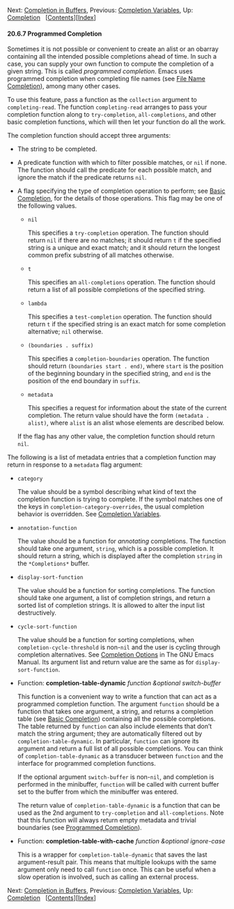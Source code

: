 <!-- This is the GNU Emacs Lisp Reference Manual
corresponding to Emacs version 27.2.

Copyright (C) 1990-1996, 1998-2021 Free Software Foundation,
Inc.

Permission is granted to copy, distribute and/or modify this document
under the terms of the GNU Free Documentation License, Version 1.3 or
any later version published by the Free Software Foundation; with the
Invariant Sections being "GNU General Public License," with the
Front-Cover Texts being "A GNU Manual," and with the Back-Cover
Texts as in (a) below.  A copy of the license is included in the
section entitled "GNU Free Documentation License."

(a) The FSF's Back-Cover Text is: "You have the freedom to copy and
modify this GNU manual.  Buying copies from the FSF supports it in
developing GNU and promoting software freedom." -->

<!-- Created by GNU Texinfo 6.7, http://www.gnu.org/software/texinfo/ -->

Next: [Completion in Buffers](Completion-in-Buffers.html), Previous: [Completion Variables](Completion-Variables.html), Up: [Completion](Completion.html)   \[[Contents](index.html#SEC_Contents "Table of contents")]\[[Index](Index.html "Index")]

#### 20.6.7 Programmed Completion

Sometimes it is not possible or convenient to create an alist or an obarray containing all the intended possible completions ahead of time. In such a case, you can supply your own function to compute the completion of a given string. This is called *programmed completion*. Emacs uses programmed completion when completing file names (see [File Name Completion](File-Name-Completion.html)), among many other cases.

To use this feature, pass a function as the `collection` argument to `completing-read`. The function `completing-read` arranges to pass your completion function along to `try-completion`, `all-completions`, and other basic completion functions, which will then let your function do all the work.

The completion function should accept three arguments:

*   The string to be completed.

*   A predicate function with which to filter possible matches, or `nil` if none. The function should call the predicate for each possible match, and ignore the match if the predicate returns `nil`.

*   A flag specifying the type of completion operation to perform; see [Basic Completion](Basic-Completion.html), for the details of those operations. This flag may be one of the following values.

    *   `nil`

        This specifies a `try-completion` operation. The function should return `nil` if there are no matches; it should return `t` if the specified string is a unique and exact match; and it should return the longest common prefix substring of all matches otherwise.

    *   `t`

        This specifies an `all-completions` operation. The function should return a list of all possible completions of the specified string.

    *   `lambda`

        This specifies a `test-completion` operation. The function should return `t` if the specified string is an exact match for some completion alternative; `nil` otherwise.

    *   `(boundaries . suffix)`

        This specifies a `completion-boundaries` operation. The function should return `(boundaries start . end)`, where `start` is the position of the beginning boundary in the specified string, and `end` is the position of the end boundary in `suffix`.

    *   `metadata`

        This specifies a request for information about the state of the current completion. The return value should have the form `(metadata . alist)`, where `alist` is an alist whose elements are described below.

    If the flag has any other value, the completion function should return `nil`.

The following is a list of metadata entries that a completion function may return in response to a `metadata` flag argument:

*   `category`

    The value should be a symbol describing what kind of text the completion function is trying to complete. If the symbol matches one of the keys in `completion-category-overrides`, the usual completion behavior is overridden. See [Completion Variables](Completion-Variables.html).

*   `annotation-function`

    The value should be a function for *annotating* completions. The function should take one argument, `string`, which is a possible completion. It should return a string, which is displayed after the completion `string` in the `*Completions*` buffer.

*   `display-sort-function`

    The value should be a function for sorting completions. The function should take one argument, a list of completion strings, and return a sorted list of completion strings. It is allowed to alter the input list destructively.

*   `cycle-sort-function`

    The value should be a function for sorting completions, when `completion-cycle-threshold` is non-`nil` and the user is cycling through completion alternatives. See [Completion Options](https://www.gnu.org/software/emacs/manual/html_node/emacs/Completion-Options.html#Completion-Options) in The GNU Emacs Manual. Its argument list and return value are the same as for `display-sort-function`.

<!---->

*   Function: **completion-table-dynamic** *function \&optional switch-buffer*

    This function is a convenient way to write a function that can act as a programmed completion function. The argument `function` should be a function that takes one argument, a string, and returns a completion table (see [Basic Completion](Basic-Completion.html)) containing all the possible completions. The table returned by `function` can also include elements that don’t match the string argument; they are automatically filtered out by `completion-table-dynamic`. In particular, `function` can ignore its argument and return a full list of all possible completions. You can think of `completion-table-dynamic` as a transducer between `function` and the interface for programmed completion functions.

    If the optional argument `switch-buffer` is non-`nil`, and completion is performed in the minibuffer, `function` will be called with current buffer set to the buffer from which the minibuffer was entered.

    The return value of `completion-table-dynamic` is a function that can be used as the 2nd argument to `try-completion` and `all-completions`. Note that this function will always return empty metadata and trivial boundaries (see [Programmed Completion](#Programmed-Completion)).

<!---->

*   Function: **completion-table-with-cache** *function \&optional ignore-case*

    This is a wrapper for `completion-table-dynamic` that saves the last argument-result pair. This means that multiple lookups with the same argument only need to call `function` once. This can be useful when a slow operation is involved, such as calling an external process.

Next: [Completion in Buffers](Completion-in-Buffers.html), Previous: [Completion Variables](Completion-Variables.html), Up: [Completion](Completion.html)   \[[Contents](index.html#SEC_Contents "Table of contents")]\[[Index](Index.html "Index")]
